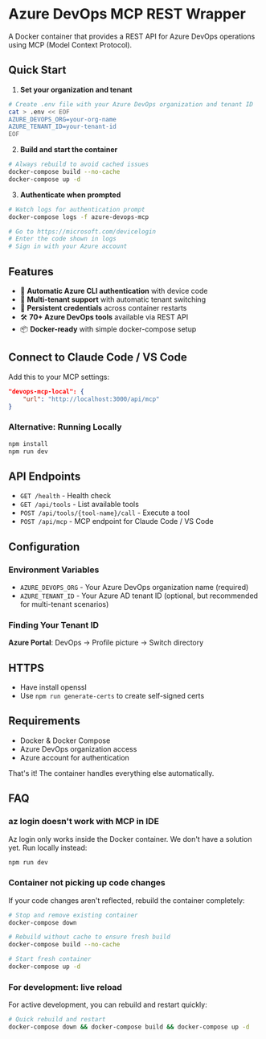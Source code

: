 # Azure DevOps MCP REST Wrapper

A Docker container that provides a REST API for Azure DevOps operations using MCP (Model Context Protocol).

## Quick Start

1. **Set your organization and tenant**

```bash
# Create .env file with your Azure DevOps organization and tenant ID
cat > .env << EOF
AZURE_DEVOPS_ORG=your-org-name
AZURE_TENANT_ID=your-tenant-id
EOF
```

2. **Build and start the container**

```bash
# Always rebuild to avoid cached issues
docker-compose build --no-cache
docker-compose up -d
```

3. **Authenticate when prompted**

```bash
# Watch logs for authentication prompt
docker-compose logs -f azure-devops-mcp

# Go to https://microsoft.com/devicelogin
# Enter the code shown in logs
# Sign in with your Azure account
```

## Features

- 🔐 **Automatic Azure CLI authentication** with device code
- 🏢 **Multi-tenant support** with automatic tenant switching
- 💾 **Persistent credentials** across container restarts
- 🛠️ **70+ Azure DevOps tools** available via REST API
- 📦 **Docker-ready** with simple docker-compose setup

## Connect to Claude Code / VS Code

Add this to your MCP settings:

```json
"devops-mcp-local": {
    "url": "http://localhost:3000/api/mcp"
}
```

### Alternative: Running Locally

```bash
npm install
npm run dev
```

## API Endpoints

- `GET /health` - Health check
- `GET /api/tools` - List available tools
- `POST /api/tools/{tool-name}/call` - Execute a tool
- `POST /api/mcp` - MCP endpoint for Claude Code / VS Code

## Configuration

### Environment Variables

- `AZURE_DEVOPS_ORG` - Your Azure DevOps organization name (required)
- `AZURE_TENANT_ID` - Your Azure AD tenant ID (optional, but recommended for multi-tenant scenarios)

### Finding Your Tenant ID

**Azure Portal**: DevOps -> Profile picture -> Switch directory

## HTTPS

- Have install openssl
- Use `npm run generate-certs` to create self-signed certs

## Requirements

- Docker & Docker Compose
- Azure DevOps organization access
- Azure account for authentication

That's it! The container handles everything else automatically.

## FAQ

### az login doesn't work with MCP in IDE

Az login only works inside the Docker container. We don't have a solution yet. Run locally instead:

```bash
npm run dev
```

### Container not picking up code changes

If your code changes aren't reflected, rebuild the container completely:

```bash
# Stop and remove existing container
docker-compose down

# Rebuild without cache to ensure fresh build
docker-compose build --no-cache

# Start fresh container
docker-compose up -d
```

### For development: live reload

For active development, you can rebuild and restart quickly:

```bash
# Quick rebuild and restart
docker-compose down && docker-compose build && docker-compose up -d
```